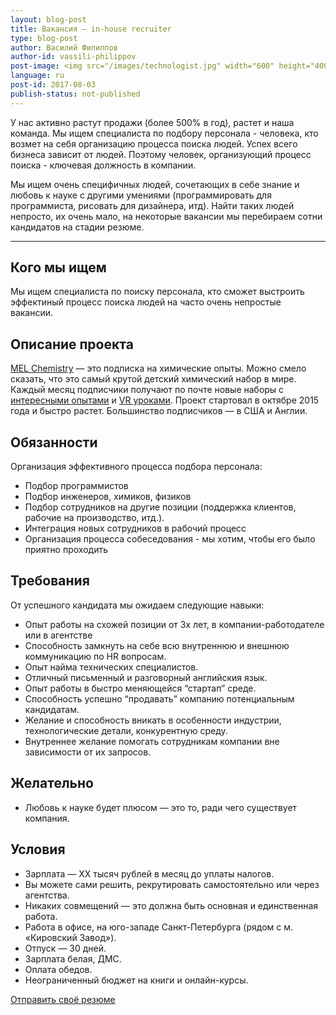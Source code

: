```yaml
---
layout: blog-post
title: Вакансия – in-house recruiter
type: blog-post
author: Василий Филиппов
author-id: vassili-philippov
post-image: <img src="/images/technologist.jpg" width="600" height="400" alt="Технолог">
language: ru
post-id: 2017-08-03
publish-status: not-published
---
```

У нас активно растут продажи (более 500% в год), растет и наша команда. Мы ищем специалиста по подбору персонала - человека, кто возмет на себя организацию процесса поиска людей. Успех всего бизнеса зависит от людей. Поэтому человек, организующий процесс поиска - ключевая должность в компании.

Мы ищем очень специфичных людей, сочетающих в себе знание и любовь к науке с другими умениями (программировать для программиста, рисовать для дизайнера, итд). Найти таких людей непросто, их очень мало, на некоторые вакансии мы перебираем сотни кандидатов на стадии резюме.  

<!-- more -->

---

## Кого мы ищем

Мы ищем специалиста по поиску персонала, кто сможет выстроить эффектиный процесс поиска людей на часто очень непростые вакансии. 

## Описание проекта

<a href="https://melscience.com/">MEL Chemistry</a> — это подписка на химические опыты. Можно смело сказать, что это самый крутой детский химический набор в мире. Каждый месяц подписчики получают по почте новые наборы с <a href="https://melscience.com/ru/experiments/">интересными опытами</a> и <a href="https://melscience.com/vr">VR уроками</a>. Проект стартовал в октябре 2015 года и быстро растет. Большинство подписчиков — в США и Англии.

## Обязанности

Организация эффективного процесса подбора персонала:

* Подбор программистов
* Подбор инженеров, химиков, физиков
* Подбор сотрудников на другие позиции (поддержка клиентов, рабочие на производство, итд.).
* Интеграция новых сотрудников в рабочий процесс 
* Организация процесса собеседования - мы хотим, чтобы его было приятно проходить

## Требования

От успешного кандидата мы ожидаем следующие навыки:

* Опыт работы на схожей позиции от 3х лет, в компании-работодателе или в агентстве
* Способность замкнуть на себе всю внутреннюю и внешнюю коммуникацию по HR вопросам.
* Опыт найма технических специалистов.
* Отличный письменный и разговорный английския язык.
* Опыт работы в быстро меняющейся “стартап” среде.
* Способность успешно “продавать” компанию потенциальным кандидатам.
* Желание и способность вникать в особенности индустрии, технологические детали, конкурентную среду.
* Внутреннее желание помогать сотрудникам компании вне зависимости от их запросов.

## Желательно
* Любовь к науке будет плюсом — это то, ради чего существует компания.

## Условия
* Зарплата — XX тысяч рублей в месяц до уплаты налогов.
* Вы можете сами решить, рекрутировать самостоятельно или через агентства.
* Никаких совмещений — это должна быть основная и единственная работа.
* Работа в офисе, на юго-западе Санкт-Петербурга (рядом с м. «Кировский Завод»).
* Отпуск — 30 дней.
* Зарплата белая, ДМС.
* Оплата обедов.
* Неограниченный бюджет на книги и онлайн-курсы.

<a class="btn btn-primary btn-lg active" href="mailto:sergey@melscience.com" role="button">Отправить своё резюме</a>
